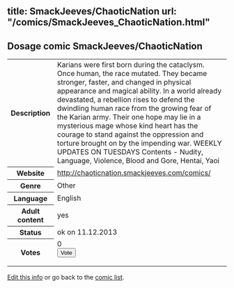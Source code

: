 title: SmackJeeves/ChaoticNation
url: "/comics/SmackJeeves_ChaoticNation.html"
---
Dosage comic SmackJeeves/ChaoticNation
-----------------------------------------

<p id="msg"></p>
<script type="text/javascript">
if (window.location.search === '?edit_info_mail=sent_ok') {
  var elem = document.getElementById("msg");
  elem.innerHTML = 'Edited information sucessfully sent for review, which is usually done daily. Thanks!';
  elem.className = 'ok';
}
</script>
<table class="comicinfo">
<tr>
<th>Description</th><td>Karians were first born during the cataclysm. Once human, the race mutated. They became stronger, faster, and changed in physical appearance and magical ability. In a world already devastated, a rebellion rises to defend the dwindling human race from the growing fear of the Karian army. Their one hope may lie in a mysterious mage whose kind heart has the courage to stand against the oppression and torture brought on by the impending war. WEEKLY UPDATES ON TUESDAYS Contents - Nudity, Language, Violence, Blood and Gore, Hentai, Yaoi</td>
</tr>
<tr>
<th>Website</th><td><a href="http://chaoticnation.smackjeeves.com/comics/">http://chaoticnation.smackjeeves.com/comics/</a></td>
</tr>
<tr>
<th>Genre</th><td>Other</td>
</tr>
<tr>
<th>Language</th><td>English</td>
</tr>
<tr>
<th>Adult content</th><td>yes</td>
</tr>
<tr>
<th>Status</th><td>ok on 11.12.2013</td>
</tr>
<tr>
<th>Votes</th><td>0
<form action="http://gaecounter.appspot.com/count/" method="POST">
<input name="name" type="hidden" value="SmackJeeves_ChaoticNation"/>
<input name="uid" type="hidden" id="voteuid" value=""/>
<input type="submit" value="Vote"/>
</form>
</td>
</tr>
</table>
<script type="text/javascript">
var ua = navigator.userAgent;
document.getElementById("voteuid").value = ua.replace(/[^a-zA-Z0-9\._:]/g , "_");;
</script>

[Edit this info](SmackJeeves_ChaoticNation_edit.html) or go back to the [comic list](../comic-index.html).
